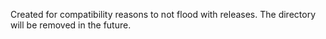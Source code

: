 Created for compatibility reasons to not flood with releases.
The directory will be removed in the future.